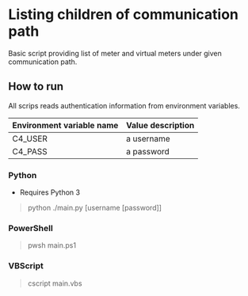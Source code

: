 # Listing children of communication path

Basic script providing list of meter and virtual meters under given communication path.

## How to run

All scrips reads authentication information from environment variables.

|Environment variable name|Value description|
|-|-|
|C4_USER|a username|
|C4_PASS|a password|

### Python

* Requires Python 3

> python ./main.py [username [password]]

### PowerShell

> pwsh main.ps1

### VBScript

> cscript main.vbs